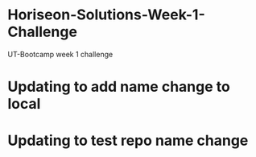 # Horiseon-Solutions-Week-1-Challenge
UT-Bootcamp week 1 challenge
# Updating to add name change to local
# Updating to test repo name change